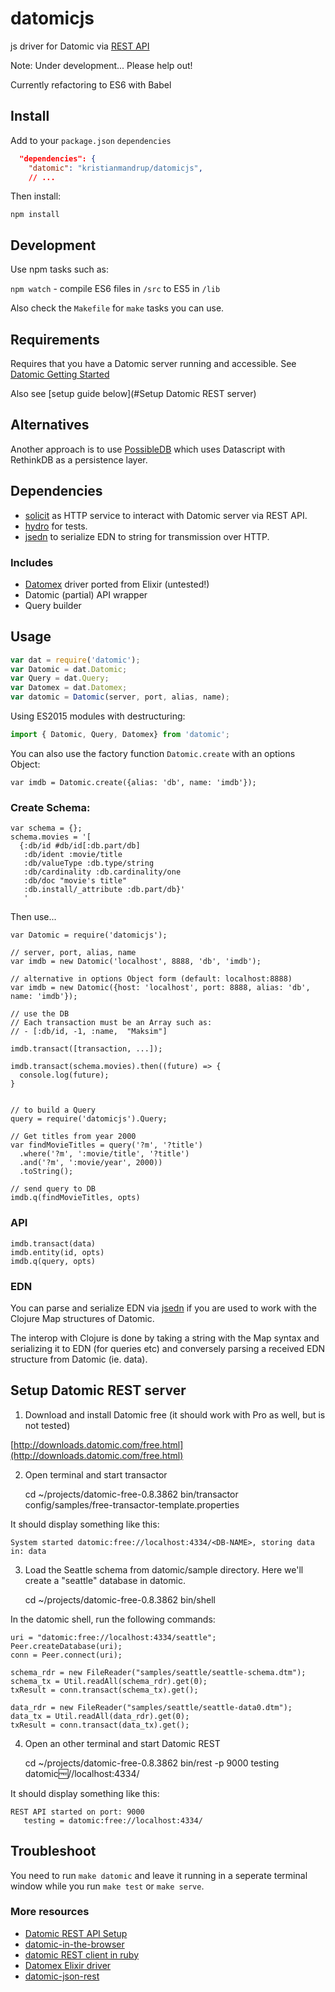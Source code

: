 # datomicjs

js driver for Datomic via [REST API](http://docs.datomic.com/rest.html)

Note: Under development... Please help out!

Currently refactoring to ES6 with Babel

## Install

Add to your `package.json` `dependencies`

```json
  "dependencies": {
    "datomic": "kristianmandrup/datomicjs",
    // ...
```

Then install:

`npm install`

## Development

Use npm tasks such as:

`npm watch` - compile ES6 files in `/src` to ES5 in `/lib`

Also check the `Makefile` for `make` tasks you can use.

## Requirements

Requires that you have a Datomic server running and accessible.
See [Datomic Getting Started](http://docs.datomic.com/getting-started.html)

Also see [setup guide below](#Setup Datomic REST server)

## Alternatives

Another approach is to use [PossibleDB](https://github.com/runexec/PossibleDB) which uses Datascript with RethinkDB as a persistence layer.

## Dependencies

- [solicit](https://github.com/jkroso/solicit) as HTTP service to interact with Datomic server via REST API.
- [hydro](https://github.com/hydrojs/hydro) for tests.
- [jsedn](https://github.com/kristianmandrup/jsedn) to serialize EDN to string for transmission over HTTP.

### Includes

- [Datomex](https://hexdocs.pm/datomex/) driver ported from Elixir (untested!)
- Datomic (partial) API wrapper
- Query builder

## Usage

```js
var dat = require('datomic');
var Datomic = dat.Datomic;
var Query = dat.Query;
var Datomex = dat.Datomex;
var datomic = Datomic(server, port, alias, name);
```

Using ES2015 modules with destructuring:

```js
import { Datomic, Query, Datomex} from 'datomic';
```

You can also use the factory function `Datomic.create` with an options Object:

`var imdb = Datomic.create({alias: 'db', name: 'imdb'});`

### Create Schema:

```
var schema = {};
schema.movies = '[
  {:db/id #db/id[:db.part/db]
   :db/ident :movie/title
   :db/valueType :db.type/string
   :db/cardinality :db.cardinality/one
   :db/doc "movie's title"
   :db.install/_attribute :db.part/db}'
   '
```

Then use...

```
var Datomic = require('datomicjs');

// server, port, alias, name
var imdb = new Datomic('localhost', 8888, 'db', 'imdb');

// alternative in options Object form (default: localhost:8888)
var imdb = new Datomic({host: 'localhost', port: 8888, alias: 'db', name: 'imdb'});

// use the DB
// Each transaction must be an Array such as:
// - [:db/id, -1, :name,  "Maksim"]

imdb.transact([transaction, ...]);

imdb.transact(schema.movies).then((future) => {
  console.log(future);
}


// to build a Query
query = require('datomicjs').Query;

// Get titles from year 2000
var findMovieTitles = query('?m', '?title')
  .where('?m', ':movie/title', '?title')
  .and('?m', ':movie/year', 2000))
  .toString();

// send query to DB
imdb.q(findMovieTitles, opts)
```

### API

```
imdb.transact(data)
imdb.entity(id, opts)
imdb.q(query, opts)
```

### EDN
You can parse and serialize EDN via [jsedn](https://github.com/shaunxcode/jsedn) if you are used to work with the Clojure Map structures of Datomic. 

The interop with Clojure is done by taking a string with the Map syntax and serializing it to EDN (for queries etc) and conversely parsing a received EDN structure from Datomic (ie. data).

## Setup Datomic REST server

1. Download and install Datomic free (it should work with Pro as well, but is not tested)

  [http://downloads.datomic.com/free.html](http://downloads.datomic.com/free.html)

2. Open terminal and start transactor

    cd ~/projects/datomic-free-0.8.3862
    bin/transactor config/samples/free-transactor-template.properties

  It should display something like this:

    System started datomic:free://localhost:4334/<DB-NAME>, storing data in: data

3. Load the Seattle schema from datomic/sample directory. Here we'll create a "seattle" database in datomic.

    cd ~/projects/datomic-free-0.8.3862
    bin/shell

  In the datomic shell, run the following commands:

    uri = "datomic:free://localhost:4334/seattle";
    Peer.createDatabase(uri);
    conn = Peer.connect(uri);

    schema_rdr = new FileReader("samples/seattle/seattle-schema.dtm");
    schema_tx = Util.readAll(schema_rdr).get(0);
    txResult = conn.transact(schema_tx).get();

    data_rdr = new FileReader("samples/seattle/seattle-data0.dtm");
    data_tx = Util.readAll(data_rdr).get(0);
    txResult = conn.transact(data_tx).get();

4. Open an other terminal and start Datomic REST

    cd ~/projects/datomic-free-0.8.3862
    bin/rest -p 9000 testing datomic:free://localhost:4334/

  It should display something like this:

    REST API started on port: 9000
       testing = datomic:free://localhost:4334/


## Troubleshoot

You need to run `make datomic` and leave it running in a seperate terminal window while you run `make test` or `make serve`.

### More resources

- [Datomic REST API Setup](https://gist.github.com/g-k/3688420)
- [datomic-in-the-browser](http://ragnard.github.io/2013/08/12/datomic-in-the-browser.html)
- [datomic REST client in ruby](https://github.com/cldwalker/datomic-client)
- [Datomex Elixir driver](https://github.com/edubkendo/datomex)
- [datomic-json-rest](https://github.com/sullerandras/datomic-json-rest)
